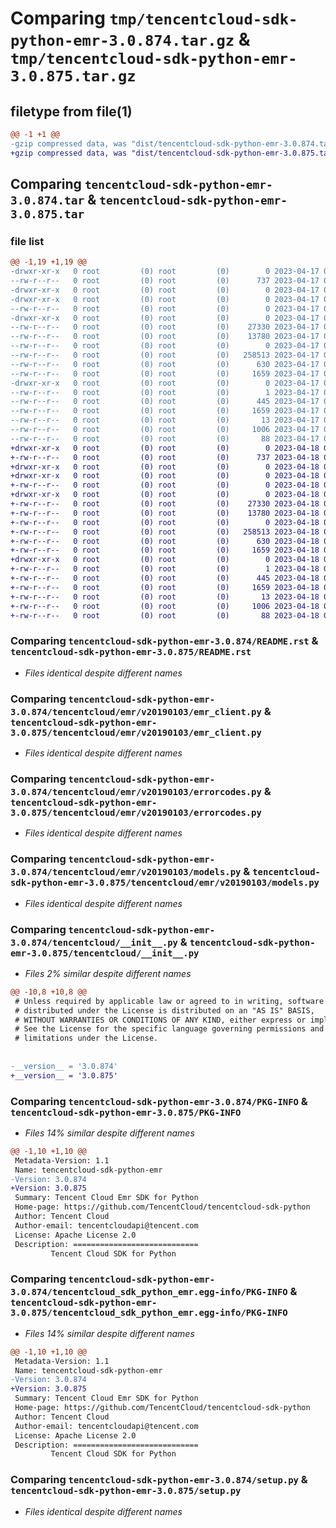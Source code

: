 # Comparing `tmp/tencentcloud-sdk-python-emr-3.0.874.tar.gz` & `tmp/tencentcloud-sdk-python-emr-3.0.875.tar.gz`

## filetype from file(1)

```diff
@@ -1 +1 @@
-gzip compressed data, was "dist/tencentcloud-sdk-python-emr-3.0.874.tar", last modified: Mon Apr 17 00:29:34 2023, max compression
+gzip compressed data, was "dist/tencentcloud-sdk-python-emr-3.0.875.tar", last modified: Tue Apr 18 00:38:08 2023, max compression
```

## Comparing `tencentcloud-sdk-python-emr-3.0.874.tar` & `tencentcloud-sdk-python-emr-3.0.875.tar`

### file list

```diff
@@ -1,19 +1,19 @@
-drwxr-xr-x   0 root         (0) root         (0)        0 2023-04-17 00:29:34.000000 tencentcloud-sdk-python-emr-3.0.874/
--rw-r--r--   0 root         (0) root         (0)      737 2023-04-17 00:29:34.000000 tencentcloud-sdk-python-emr-3.0.874/README.rst
-drwxr-xr-x   0 root         (0) root         (0)        0 2023-04-17 00:29:34.000000 tencentcloud-sdk-python-emr-3.0.874/tencentcloud/
-drwxr-xr-x   0 root         (0) root         (0)        0 2023-04-17 00:29:34.000000 tencentcloud-sdk-python-emr-3.0.874/tencentcloud/emr/
--rw-r--r--   0 root         (0) root         (0)        0 2023-04-17 00:29:34.000000 tencentcloud-sdk-python-emr-3.0.874/tencentcloud/emr/__init__.py
-drwxr-xr-x   0 root         (0) root         (0)        0 2023-04-17 00:29:34.000000 tencentcloud-sdk-python-emr-3.0.874/tencentcloud/emr/v20190103/
--rw-r--r--   0 root         (0) root         (0)    27330 2023-04-17 00:29:34.000000 tencentcloud-sdk-python-emr-3.0.874/tencentcloud/emr/v20190103/emr_client.py
--rw-r--r--   0 root         (0) root         (0)    13780 2023-04-17 00:29:34.000000 tencentcloud-sdk-python-emr-3.0.874/tencentcloud/emr/v20190103/errorcodes.py
--rw-r--r--   0 root         (0) root         (0)        0 2023-04-17 00:29:34.000000 tencentcloud-sdk-python-emr-3.0.874/tencentcloud/emr/v20190103/__init__.py
--rw-r--r--   0 root         (0) root         (0)   258513 2023-04-17 00:29:34.000000 tencentcloud-sdk-python-emr-3.0.874/tencentcloud/emr/v20190103/models.py
--rw-r--r--   0 root         (0) root         (0)      630 2023-04-17 00:29:34.000000 tencentcloud-sdk-python-emr-3.0.874/tencentcloud/__init__.py
--rw-r--r--   0 root         (0) root         (0)     1659 2023-04-17 00:29:34.000000 tencentcloud-sdk-python-emr-3.0.874/PKG-INFO
-drwxr-xr-x   0 root         (0) root         (0)        0 2023-04-17 00:29:34.000000 tencentcloud-sdk-python-emr-3.0.874/tencentcloud_sdk_python_emr.egg-info/
--rw-r--r--   0 root         (0) root         (0)        1 2023-04-17 00:29:34.000000 tencentcloud-sdk-python-emr-3.0.874/tencentcloud_sdk_python_emr.egg-info/dependency_links.txt
--rw-r--r--   0 root         (0) root         (0)      445 2023-04-17 00:29:34.000000 tencentcloud-sdk-python-emr-3.0.874/tencentcloud_sdk_python_emr.egg-info/SOURCES.txt
--rw-r--r--   0 root         (0) root         (0)     1659 2023-04-17 00:29:34.000000 tencentcloud-sdk-python-emr-3.0.874/tencentcloud_sdk_python_emr.egg-info/PKG-INFO
--rw-r--r--   0 root         (0) root         (0)       13 2023-04-17 00:29:34.000000 tencentcloud-sdk-python-emr-3.0.874/tencentcloud_sdk_python_emr.egg-info/top_level.txt
--rw-r--r--   0 root         (0) root         (0)     1006 2023-04-17 00:29:34.000000 tencentcloud-sdk-python-emr-3.0.874/setup.py
--rw-r--r--   0 root         (0) root         (0)       88 2023-04-17 00:29:34.000000 tencentcloud-sdk-python-emr-3.0.874/setup.cfg
+drwxr-xr-x   0 root         (0) root         (0)        0 2023-04-18 00:38:08.000000 tencentcloud-sdk-python-emr-3.0.875/
+-rw-r--r--   0 root         (0) root         (0)      737 2023-04-18 00:38:08.000000 tencentcloud-sdk-python-emr-3.0.875/README.rst
+drwxr-xr-x   0 root         (0) root         (0)        0 2023-04-18 00:38:08.000000 tencentcloud-sdk-python-emr-3.0.875/tencentcloud/
+drwxr-xr-x   0 root         (0) root         (0)        0 2023-04-18 00:38:08.000000 tencentcloud-sdk-python-emr-3.0.875/tencentcloud/emr/
+-rw-r--r--   0 root         (0) root         (0)        0 2023-04-18 00:38:08.000000 tencentcloud-sdk-python-emr-3.0.875/tencentcloud/emr/__init__.py
+drwxr-xr-x   0 root         (0) root         (0)        0 2023-04-18 00:38:08.000000 tencentcloud-sdk-python-emr-3.0.875/tencentcloud/emr/v20190103/
+-rw-r--r--   0 root         (0) root         (0)    27330 2023-04-18 00:38:08.000000 tencentcloud-sdk-python-emr-3.0.875/tencentcloud/emr/v20190103/emr_client.py
+-rw-r--r--   0 root         (0) root         (0)    13780 2023-04-18 00:38:08.000000 tencentcloud-sdk-python-emr-3.0.875/tencentcloud/emr/v20190103/errorcodes.py
+-rw-r--r--   0 root         (0) root         (0)        0 2023-04-18 00:38:08.000000 tencentcloud-sdk-python-emr-3.0.875/tencentcloud/emr/v20190103/__init__.py
+-rw-r--r--   0 root         (0) root         (0)   258513 2023-04-18 00:38:08.000000 tencentcloud-sdk-python-emr-3.0.875/tencentcloud/emr/v20190103/models.py
+-rw-r--r--   0 root         (0) root         (0)      630 2023-04-18 00:38:08.000000 tencentcloud-sdk-python-emr-3.0.875/tencentcloud/__init__.py
+-rw-r--r--   0 root         (0) root         (0)     1659 2023-04-18 00:38:08.000000 tencentcloud-sdk-python-emr-3.0.875/PKG-INFO
+drwxr-xr-x   0 root         (0) root         (0)        0 2023-04-18 00:38:08.000000 tencentcloud-sdk-python-emr-3.0.875/tencentcloud_sdk_python_emr.egg-info/
+-rw-r--r--   0 root         (0) root         (0)        1 2023-04-18 00:38:08.000000 tencentcloud-sdk-python-emr-3.0.875/tencentcloud_sdk_python_emr.egg-info/dependency_links.txt
+-rw-r--r--   0 root         (0) root         (0)      445 2023-04-18 00:38:08.000000 tencentcloud-sdk-python-emr-3.0.875/tencentcloud_sdk_python_emr.egg-info/SOURCES.txt
+-rw-r--r--   0 root         (0) root         (0)     1659 2023-04-18 00:38:08.000000 tencentcloud-sdk-python-emr-3.0.875/tencentcloud_sdk_python_emr.egg-info/PKG-INFO
+-rw-r--r--   0 root         (0) root         (0)       13 2023-04-18 00:38:08.000000 tencentcloud-sdk-python-emr-3.0.875/tencentcloud_sdk_python_emr.egg-info/top_level.txt
+-rw-r--r--   0 root         (0) root         (0)     1006 2023-04-18 00:38:08.000000 tencentcloud-sdk-python-emr-3.0.875/setup.py
+-rw-r--r--   0 root         (0) root         (0)       88 2023-04-18 00:38:08.000000 tencentcloud-sdk-python-emr-3.0.875/setup.cfg
```

### Comparing `tencentcloud-sdk-python-emr-3.0.874/README.rst` & `tencentcloud-sdk-python-emr-3.0.875/README.rst`

 * *Files identical despite different names*

### Comparing `tencentcloud-sdk-python-emr-3.0.874/tencentcloud/emr/v20190103/emr_client.py` & `tencentcloud-sdk-python-emr-3.0.875/tencentcloud/emr/v20190103/emr_client.py`

 * *Files identical despite different names*

### Comparing `tencentcloud-sdk-python-emr-3.0.874/tencentcloud/emr/v20190103/errorcodes.py` & `tencentcloud-sdk-python-emr-3.0.875/tencentcloud/emr/v20190103/errorcodes.py`

 * *Files identical despite different names*

### Comparing `tencentcloud-sdk-python-emr-3.0.874/tencentcloud/emr/v20190103/models.py` & `tencentcloud-sdk-python-emr-3.0.875/tencentcloud/emr/v20190103/models.py`

 * *Files identical despite different names*

### Comparing `tencentcloud-sdk-python-emr-3.0.874/tencentcloud/__init__.py` & `tencentcloud-sdk-python-emr-3.0.875/tencentcloud/__init__.py`

 * *Files 2% similar despite different names*

```diff
@@ -10,8 +10,8 @@
 # Unless required by applicable law or agreed to in writing, software
 # distributed under the License is distributed on an "AS IS" BASIS,
 # WITHOUT WARRANTIES OR CONDITIONS OF ANY KIND, either express or implied.
 # See the License for the specific language governing permissions and
 # limitations under the License.
 
 
-__version__ = '3.0.874'
+__version__ = '3.0.875'
```

### Comparing `tencentcloud-sdk-python-emr-3.0.874/PKG-INFO` & `tencentcloud-sdk-python-emr-3.0.875/PKG-INFO`

 * *Files 14% similar despite different names*

```diff
@@ -1,10 +1,10 @@
 Metadata-Version: 1.1
 Name: tencentcloud-sdk-python-emr
-Version: 3.0.874
+Version: 3.0.875
 Summary: Tencent Cloud Emr SDK for Python
 Home-page: https://github.com/TencentCloud/tencentcloud-sdk-python
 Author: Tencent Cloud
 Author-email: tencentcloudapi@tencent.com
 License: Apache License 2.0
 Description: ============================
         Tencent Cloud SDK for Python
```

### Comparing `tencentcloud-sdk-python-emr-3.0.874/tencentcloud_sdk_python_emr.egg-info/PKG-INFO` & `tencentcloud-sdk-python-emr-3.0.875/tencentcloud_sdk_python_emr.egg-info/PKG-INFO`

 * *Files 14% similar despite different names*

```diff
@@ -1,10 +1,10 @@
 Metadata-Version: 1.1
 Name: tencentcloud-sdk-python-emr
-Version: 3.0.874
+Version: 3.0.875
 Summary: Tencent Cloud Emr SDK for Python
 Home-page: https://github.com/TencentCloud/tencentcloud-sdk-python
 Author: Tencent Cloud
 Author-email: tencentcloudapi@tencent.com
 License: Apache License 2.0
 Description: ============================
         Tencent Cloud SDK for Python
```

### Comparing `tencentcloud-sdk-python-emr-3.0.874/setup.py` & `tencentcloud-sdk-python-emr-3.0.875/setup.py`

 * *Files identical despite different names*


